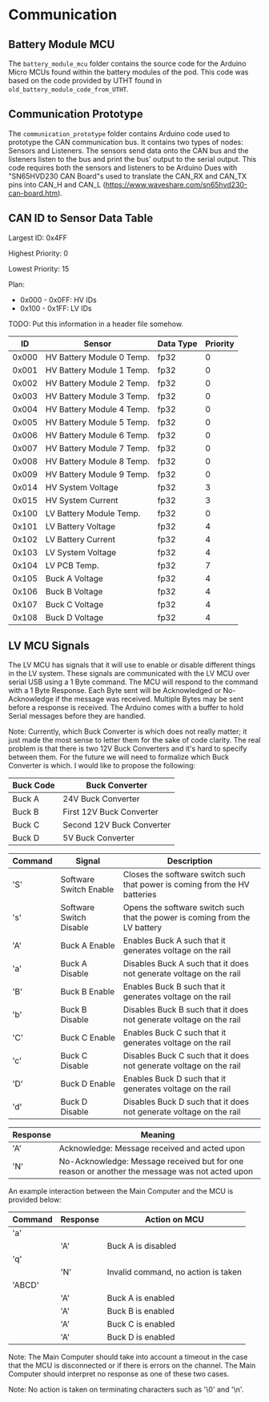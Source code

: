 # Communication

## Battery Module MCU
The `battery_module_mcu` folder contains the source code for the Arduino Micro MCUs found within the battery modules
of the pod. This code was based on the code provided by UTHT found in `old_battery_module_code_from_UTHT`.

## Communication Prototype
The `communication_prototype` folder contains Arduino code used to prototype the CAN communication bus. It contains two types of nodes: Sensors and Listeners. The sensors send data onto the CAN bus and the listeners listen to the bus and print the bus' output to the serial output. This code requires both the sensors and listeners to be Arduino Dues with "SN65HVD230 CAN Board"s used to translate the CAN_RX and CAN_TX pins into CAN_H and CAN_L (https://www.waveshare.com/sn65hvd230-can-board.htm).

## CAN ID to Sensor Data Table

Largest ID: 0x4FF

Highest Priority: 0

Lowest Priority: 15

Plan:
- 0x000 - 0x0FF: HV IDs
- 0x100 - 0x1FF: LV IDs

TODO: Put this information in a header file somehow.

| ID  | Sensor | Data Type | Priority |
| --- | ------ | --------- | -------- |
| 0x000 | HV Battery Module 0 Temp. | fp32 | 0 |
| 0x001 | HV Battery Module 1 Temp. | fp32 | 0 |
| 0x002 | HV Battery Module 2 Temp. | fp32 | 0 |
| 0x003 | HV Battery Module 3 Temp. | fp32 | 0 |
| 0x004 | HV Battery Module 4 Temp. | fp32 | 0 |
| 0x005 | HV Battery Module 5 Temp. | fp32 | 0 |
| 0x006 | HV Battery Module 6 Temp. | fp32 | 0 |
| 0x007 | HV Battery Module 7 Temp. | fp32 | 0 |
| 0x008 | HV Battery Module 8 Temp. | fp32 | 0 |
| 0x009 | HV Battery Module 9 Temp. | fp32 | 0 |
| 0x014 | HV System Voltage | fp32 | 3 |
| 0x015 | HV System Current | fp32 | 3 |
| 0x100 | LV Battery Module Temp. | fp32 | 0 |
| 0x101 | LV Battery Voltage | fp32 | 4 |
| 0x102 | LV Battery Current | fp32 | 4 |
| 0x103 | LV System Voltage | fp32 | 4 |
| 0x104 | LV PCB Temp. | fp32 | 7 |
| 0x105 | Buck A Voltage | fp32 | 4 |
| 0x106 | Buck B Voltage | fp32 | 4 |
| 0x107 | Buck C Voltage | fp32 | 4 |
| 0x108 | Buck D Voltage | fp32 | 4 |

## LV MCU Signals
The LV MCU has signals that it will use to enable or disable different things in the LV system. These signals are communicated with the LV MCU over serial USB using a 1 Byte command. The MCU will respond to the command with a 1 Byte Response. Each Byte sent will be Acknowledged or No-Acknowledge if the message was received. Multiple Bytes may be sent before a response is received. The Arduino comes with a buffer to hold Serial messages before they are handled.

Note: Currently, which Buck Converter is which does not really matter; it just made the most sense to letter them for the sake of code clarity. The real problem is that there is two 12V Buck Converters and it's hard to specify between them. For the future we will need to formalize which Buck Converter is which. I would like to propose the following:

| Buck Code | Buck Converter |
| --------- | -------------- |
| Buck A | 24V Buck Converter |
| Buck B | First 12V Buck Converter |
| Buck C | Second 12V Buck Converter |
| Buck D | 5V Buck Converter |


| Command | Signal | Description |
| ------- | ------ | ----------- |
| 'S' | Software Switch Enable | Closes the software switch such that power is coming from the HV batteries |
| 's' | Software Switch Disable | Opens the software switch such that the power is coming from the LV battery |
| 'A' | Buck A Enable | Enables Buck A such that it generates voltage on the rail |
| 'a' | Buck A Disable | Disables Buck A such that it does not generate voltage on the rail |
| 'B' | Buck B Enable | Enables Buck B such that it generates voltage on the rail |
| 'b' | Buck B Disable | Disables Buck B such that it does not generate voltage on the rail |
| 'C' | Buck C Enable | Enables Buck C such that it generates voltage on the rail |
| 'c' | Buck C Disable | Disables Buck C such that it does not generate voltage on the rail |
| 'D' | Buck D Enable | Enables Buck D such that it generates voltage on the rail |
| 'd' | Buck D Disable | Disables Buck D such that it does not generate voltage on the rail |

| Response | Meaning |
| -------- | ------- |
| 'A' | Acknowledge: Message received and acted upon |
| 'N' | No-Acknowledge: Message received but for one reason or another the message was not acted upon |

An example interaction between the Main Computer and the MCU is provided below:

| Command | Response | Action on MCU |
| ------- | -------- | ------------- |
| 'a' | | |
| | 'A' | Buck A is disabled |
| 'q' | | |
| | 'N' | Invalid command, no action is taken |
| 'ABCD' | | |
| | 'A' | Buck A is enabled |
| | 'A' | Buck B is enabled |
| | 'A' | Buck C is enabled |
| | 'A' | Buck D is enabled |

Note: The Main Computer should take into account a timeout in the case that the MCU is disconnected or if there is errors on the channel. The Main Computer should interpret no response as one of these two cases.

Note: No action is taken on terminating characters such as '\0' and '\n'.